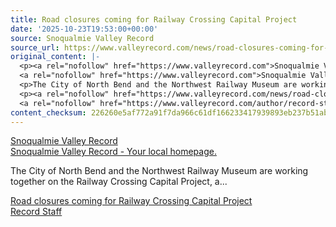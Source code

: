```yaml
---
title: Road closures coming for Railway Crossing Capital Project
date: '2025-10-23T19:53:00+00:00'
source: Snoqualmie Valley Record
source_url: https://www.valleyrecord.com/news/road-closures-coming-for-railway-crossing-capital-project/
original_content: |-
  <p><a rel="nofollow" href="https://www.valleyrecord.com">Snoqualmie Valley Record</a><br />
  <a rel="nofollow" href="https://www.valleyrecord.com">Snoqualmie Valley Record - Your local homepage.</a></p>
  <p>The City of North Bend and the Northwest Railway Museum are working together on the Railway Crossing Capital Project, a...</p>
  <p><a rel="nofollow" href="https://www.valleyrecord.com/news/road-closures-coming-for-railway-crossing-capital-project/">Road closures coming for Railway Crossing Capital Project</a><br />
  <a rel="nofollow" href="https://www.valleyrecord.com/author/record-staff/">Record Staff</a></p>
content_checksum: 226260e5af772a91f7da966c61df166233417939893eb237b51abe499eada6c6
---
```


[Snoqualmie Valley Record](https://www.valleyrecord.com)  
[Snoqualmie Valley Record - Your local homepage.](https://www.valleyrecord.com)

The City of North Bend and the Northwest Railway Museum are working together on the Railway Crossing Capital Project, a...

[Road closures coming for Railway Crossing Capital Project](https://www.valleyrecord.com/news/road-closures-coming-for-railway-crossing-capital-project/)  
[Record Staff](https://www.valleyrecord.com/author/record-staff/)

